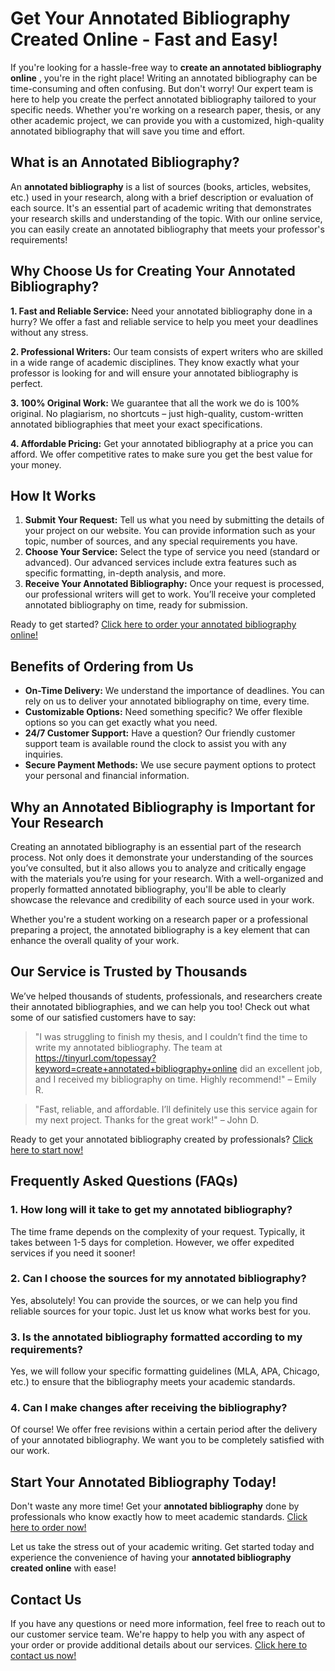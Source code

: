 # Get Your Annotated Bibliography Created Online - Fast and Easy!

If you're looking for a hassle-free way to **create an annotated bibliography online** , you're in the right place! Writing an annotated bibliography can be time-consuming and often confusing. But don't worry! Our expert team is here to help you create the perfect annotated bibliography tailored to your specific needs. Whether you're working on a research paper, thesis, or any other academic project, we can provide you with a customized, high-quality annotated bibliography that will save you time and effort.

## What is an Annotated Bibliography?

An **annotated bibliography** is a list of sources (books, articles, websites, etc.) used in your research, along with a brief description or evaluation of each source. It's an essential part of academic writing that demonstrates your research skills and understanding of the topic. With our online service, you can easily create an annotated bibliography that meets your professor's requirements!

## Why Choose Us for Creating Your Annotated Bibliography?

**1. Fast and Reliable Service:** Need your annotated bibliography done in a hurry? We offer a fast and reliable service to help you meet your deadlines without any stress.

**2. Professional Writers:** Our team consists of expert writers who are skilled in a wide range of academic disciplines. They know exactly what your professor is looking for and will ensure your annotated bibliography is perfect.

**3. 100% Original Work:** We guarantee that all the work we do is 100% original. No plagiarism, no shortcuts – just high-quality, custom-written annotated bibliographies that meet your exact specifications.

**4. Affordable Pricing:** Get your annotated bibliography at a price you can afford. We offer competitive rates to make sure you get the best value for your money.

## How It Works

1. **Submit Your Request:** Tell us what you need by submitting the details of your project on our website. You can provide information such as your topic, number of sources, and any special requirements you have.
2. **Choose Your Service:** Select the type of service you need (standard or advanced). Our advanced services include extra features such as specific formatting, in-depth analysis, and more.
3. **Receive Your Annotated Bibliography:** Once your request is processed, our professional writers will get to work. You’ll receive your completed annotated bibliography on time, ready for submission.

Ready to get started? [Click here to order your annotated bibliography online!](https://tinyurl.com/topessay?keyword=create+annotated+bibliography+online)

## Benefits of Ordering from Us

- **On-Time Delivery:** We understand the importance of deadlines. You can rely on us to deliver your annotated bibliography on time, every time.
- **Customizable Options:** Need something specific? We offer flexible options so you can get exactly what you need.
- **24/7 Customer Support:** Have a question? Our friendly customer support team is available round the clock to assist you with any inquiries.
- **Secure Payment Methods:** We use secure payment options to protect your personal and financial information.

## Why an Annotated Bibliography is Important for Your Research

Creating an annotated bibliography is an essential part of the research process. Not only does it demonstrate your understanding of the sources you’ve consulted, but it also allows you to analyze and critically engage with the materials you’re using for your research. With a well-organized and properly formatted annotated bibliography, you'll be able to clearly showcase the relevance and credibility of each source used in your work.

Whether you're a student working on a research paper or a professional preparing a project, the annotated bibliography is a key element that can enhance the overall quality of your work.

## Our Service is Trusted by Thousands

We’ve helped thousands of students, professionals, and researchers create their annotated bibliographies, and we can help you too! Check out what some of our satisfied customers have to say:

> "I was struggling to finish my thesis, and I couldn’t find the time to write my annotated bibliography. The team at https://tinyurl.com/topessay?keyword=create+annotated+bibliography+online did an excellent job, and I received my bibliography on time. Highly recommend!" – Emily R.

> "Fast, reliable, and affordable. I’ll definitely use this service again for my next project. Thanks for the great work!" – John D.

Ready to get your annotated bibliography created by professionals? [Click here to start now!](https://tinyurl.com/topessay?keyword=create+annotated+bibliography+online)

## Frequently Asked Questions (FAQs)

### 1. How long will it take to get my annotated bibliography?

The time frame depends on the complexity of your request. Typically, it takes between 1-5 days for completion. However, we offer expedited services if you need it sooner!

### 2. Can I choose the sources for my annotated bibliography?

Yes, absolutely! You can provide the sources, or we can help you find reliable sources for your topic. Just let us know what works best for you.

### 3. Is the annotated bibliography formatted according to my requirements?

Yes, we will follow your specific formatting guidelines (MLA, APA, Chicago, etc.) to ensure that the bibliography meets your academic standards.

### 4. Can I make changes after receiving the bibliography?

Of course! We offer free revisions within a certain period after the delivery of your annotated bibliography. We want you to be completely satisfied with our work.

## Start Your Annotated Bibliography Today!

Don't waste any more time! Get your **annotated bibliography** done by professionals who know exactly how to meet academic standards. [Click here to order now!](https://tinyurl.com/topessay?keyword=create+annotated+bibliography+online)

Let us take the stress out of your academic writing. Get started today and experience the convenience of having your **annotated bibliography created online** with ease!

## Contact Us

If you have any questions or need more information, feel free to reach out to our customer service team. We're happy to help you with any aspect of your order or provide additional details about our services. [Click here to contact us now!](https://tinyurl.com/topessay?keyword=create+annotated+bibliography+online)
